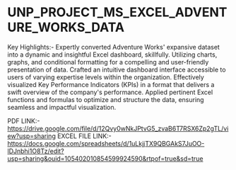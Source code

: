 # UNP_PROJECT_MS_EXCEL_ADVENTURE_WORKS_DATA

Key Highlights:-
Expertly converted Adventure Works' expansive dataset into a dynamic and insightful Excel dashboard, skillfully.
Utilizing charts, graphs, and conditional formatting for a compelling and user-friendly presentation of data. 
Crafted an intuitive dashboard interface accessible to users of varying expertise levels within the organization.
Effectively visualized Key Performance Indicators (KPIs) in a format that delivers a swift overview of the company's performance.
Applied pertinent Excel functions and formulas to optimize and structure the data, ensuring seamless and impactful visualization.

PDF LINK:- https://drive.google.com/file/d/12Qvy0wNkJPtvG5_zvaB6T7RSX6Zp2gTL/view?usp=sharing
EXCEL FILE LINK:- https://docs.google.com/spreadsheets/d/1uLkjjTX9QBGAkS7JuOO-lDJnbhi1O8Tz/edit?usp=sharing&ouid=105402010854599924590&rtpof=true&sd=true
